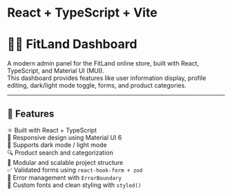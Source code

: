 # React + TypeScript + Vite

# 🏋️‍♀️ FitLand Dashboard

A modern admin panel for the FitLand online store, built with React, TypeScript, and Material UI (MUI).  
This dashboard provides features like user information display, profile editing, dark/light mode toggle, forms, and product categories.

---

## 📌 Features

 ⚛️ Built with React + TypeScript  
 🎨 Responsive design using Material UI 6  
 🌙 Supports dark mode / light mode  
 🔍 Product search and categorization  
 🧩 Modular and scalable project structure  
 ✅ Validated forms using `react-hook-form + zod`  
 🚧 Error management with `ErrorBoundary`  
 💅 Custom fonts and clean styling with `styled()`

